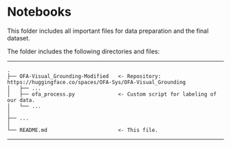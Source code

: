 # Notebooks

This folder includes all important files for data preparation and the final dataset.

The folder includes the following directories and files:

------------
    .
    ├── OFA-Visual_Grounding-Modified   <- Repository: https://huggingface.co/spaces/OFA-Sys/OFA-Visual_Grounding
    │   ├── ...
    │   ├── ofa_process.py              <- Custom script for labeling of our data.
    │   └── ...
    │
    ├── ...
    │
    └── README.md                       <- This file.
--------
